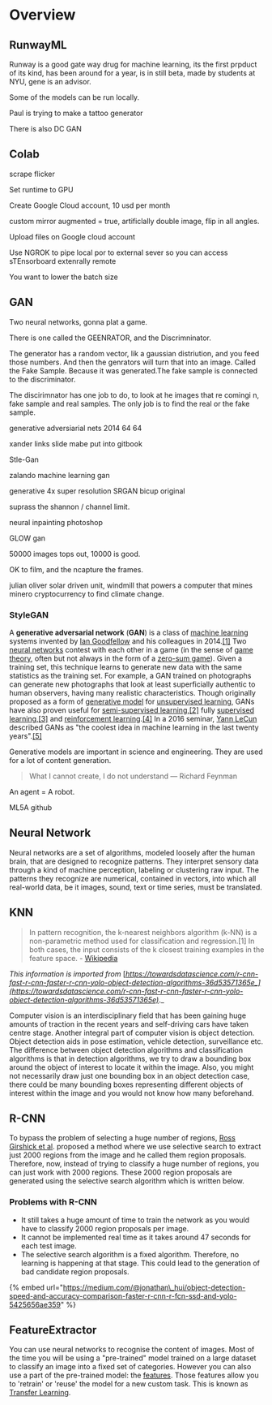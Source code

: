 # Overview

## RunwayML

Runway is a good gate way drug for machine learning, its the first prpduct of its kind, has been around for a year, is in still beta, made by students at NYU, gene is an advisor. 

Some of the models can be run locally.

Paul is trying to make a tattoo generator

There is also DC GAN

## Colab

scrape flicker

Set runtime to GPU

Create Google Cloud account, 10 usd per month

custom mirror augmented = true, artificlally double image, flip in all angles.

Upload files on Google cloud account

Use NGROK to pipe local por to external sever so you can access sTEnsorboard extenrally remote

You want to lower the batch size

## GAN

Two neural networks, gonna plat a game.

There is one called the GEENRATOR, and the Discrimninator.

The generator has a random vector, lik a gaussian distriution, and you feed those numbers. And then the genrators will turn that into an image. Called the Fake Sample. Because it was generated.The fake sample is connected to the discriminator.

The discirimnator has one job to do, to look at he images that re comingi n, fake sample and real samples. The only job is to find the real or the fake sample.

generative adversiarial nets 2014 64 64

xander links slide mabe put into gitbook

Stle-Gan

zalando machine learning gan

generative 4x super resolution SRGAN bicup original

suprass the shannon / channel  limit.

neural inpainting photoshop

GLOW gan

50000 images tops out, 10000 is good.



OK to film, and the ncapture the frames.

julian oliver solar driven unit, windmill that powers a computer that mines minero cryptocurrency to find climate change.



### StyleGAN

A **generative adversarial network** \(**GAN**\) is a class of [machine learning](https://en.wikipedia.org/wiki/Machine_learning) systems invented by [Ian Goodfellow](https://en.wikipedia.org/wiki/Ian_Goodfellow) and his colleagues in 2014.[\[1\]](https://en.wikipedia.org/wiki/Generative_adversarial_network#cite_note-GANnips-1) Two [neural networks](https://en.wikipedia.org/wiki/Neural_network) contest with each other in a game \(in the sense of [game theory](https://en.wikipedia.org/wiki/Game_theory), often but not always in the form of a [zero-sum game](https://en.wikipedia.org/wiki/Zero-sum_game)\). Given a training set, this technique learns to generate new data with the same statistics as the training set. For example, a GAN trained on photographs can generate new photographs that look at least superficially authentic to human observers, having many realistic characteristics. Though originally proposed as a form of [generative model](https://en.wikipedia.org/wiki/Generative_model) for [unsupervised learning](https://en.wikipedia.org/wiki/Unsupervised_learning), GANs have also proven useful for [semi-supervised learning](https://en.wikipedia.org/wiki/Semi-supervised_learning),[\[2\]](https://en.wikipedia.org/wiki/Generative_adversarial_network#cite_note-ITT_GANs-2) fully [supervised learning](https://en.wikipedia.org/wiki/Supervised_learning),[\[3\]](https://en.wikipedia.org/wiki/Generative_adversarial_network#cite_note-3) and [reinforcement learning](https://en.wikipedia.org/wiki/Reinforcement_learning).[\[4\]](https://en.wikipedia.org/wiki/Generative_adversarial_network#cite_note-4) In a 2016 seminar, [Yann LeCun](https://en.wikipedia.org/wiki/Yann_LeCun) described GANs as "the coolest idea in machine learning in the last twenty years".[\[5\]](https://en.wikipedia.org/wiki/Generative_adversarial_network#cite_note-5)

Generative models are important in science and engineering. They are used for a lot of content generation.

> What I cannot create, I do not understand — Richard Feynman

An agent = A robot.

ML5A github

## Neural Network

Neural networks are a set of algorithms, modeled loosely after the human brain, that are designed to recognize patterns. They interpret sensory data through a kind of machine perception, labeling or clustering raw input. The patterns they recognize are numerical, contained in vectors, into which all real-world data, be it images, sound, text or time series, must be translated.

## KNN

> In pattern recognition, the k-nearest neighbors algorithm \(k-NN\) is a non-parametric method used for classification and regression.\[1\] In both cases, the input consists of the k closest training examples in the feature space. _-_ [Wikipedia](https://en.wikipedia.org/wiki/K-nearest_neighbors_algorithm)



_This information is imported from_ [_https://towardsdatascience.com/r-cnn-fast-r-cnn-faster-r-cnn-yolo-object-detection-algorithms-36d53571365e_](https://towardsdatascience.com/r-cnn-fast-r-cnn-faster-r-cnn-yolo-object-detection-algorithms-36d53571365e)_._

Computer vision is an interdisciplinary field that has been gaining huge amounts of traction in the recent years and self-driving cars have taken centre stage. Another integral part of computer vision is object detection. Object detection aids in pose estimation, vehicle detection, surveillance etc. The difference between object detection algorithms and classification algorithms is that in detection algorithms, we try to draw a bounding box around the object of interest to locate it within the image. Also, you might not necessarily draw just one bounding box in an object detection case, there could be many bounding boxes representing different objects of interest within the image and you would not know how many beforehand.

## R-CNN <a id="bbfe"></a>

To bypass the problem of selecting a huge number of regions, [Ross Girshick et al](https://arxiv.org/pdf/1311.2524.pdf). proposed a method where we use selective search to extract just 2000 regions from the image and he called them region proposals. Therefore, now, instead of trying to classify a huge number of regions, you can just work with 2000 regions. These 2000 region proposals are generated using the selective search algorithm which is written below.

### Problems with R-CNN

* It still takes a huge amount of time to train the network as you would have to classify 2000 region proposals per image.
* It cannot be implemented real time as it takes around 47 seconds for each test image.
* The selective search algorithm is a fixed algorithm. Therefore, no learning is happening at that stage. This could lead to the generation of bad candidate region proposals.

{% embed url="https://medium.com/@jonathan\_hui/object-detection-speed-and-accuracy-comparison-faster-r-cnn-r-fcn-ssd-and-yolo-5425656ae359" %}

## FeatureExtractor

You can use neural networks to recognise the content of images. Most of the time you will be using a "pre-trained" model trained on a large dataset to classify an image into a fixed set of categories. However you can also use a part of the pre-trained model: the [features](https://en.wikipedia.org/wiki/Feature_extraction). Those features allow you to 'retrain' or 'reuse' the model for a new custom task. This is known as [Transfer Learning](https://en.wikipedia.org/wiki/Transfer_learning).

